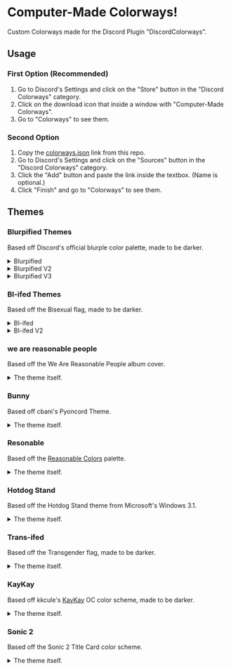 # Computer-Made Colorways!
Custom Colorways made for the Discord Plugin "DiscordColorways".

## Usage
### First Option (Recommended)
1. Go to Discord's Settings and click on the "Store" button in the "Discord Colorways" category.
2. Click on the download icon that inside a window with "Computer-Made Colorways".
3. Go to "Colorways" to see them.

### Second Option
1. Copy the [colorways.json](https://github.com/kingofcube/colorways_themes/raw/main/colorways.json) link from this repo.
2. Go to Discord's Settings and click on the "Sources" button in the "Discord Colorways" category.
3. Click the "Add" button and paste the link inside the textbox. (Name is optional.)
4. Click "Finish" and go to "Colorways" to see them.

## Themes
### Blurpified Themes
Based off Discord's official blurple color palette, made to be darker.

<details>
<summary> Blurpified </summary>
	<img src="https://github.com/kingofcube/colorways_themes/assets/138169081/4f4fa8b8-72d7-49e8-8327-1aa3daa21ee9"/>
</details>

<details>
<summary> Blurpified V2 </summary>
	<img src="https://github.com/kingofcube/colorways_themes/assets/138169081/c9a910fa-4657-4e95-a710-a8a3ea503978"/>
</details>

<details>
<summary> Blurpified V3 </summary>
	<img src="https://github.com/kingofcube/colorways_themes/assets/138169081/eb2a2ae7-7bcc-485b-8a21-87edb9ef1329"/>
</details>

### BI-ifed Themes
Based off the Bisexual flag, made to be darker.
<details>
<summary> BI-ifed </summary>
	<img src="https://github.com/kingofcube/colorways_themes/assets/138169081/e81c3f1c-9b2a-4013-a9a4-0a6fa47932c2"/>
</details>

<details>
<summary> BI-ifed V2 </summary>
	<img src="https://github.com/kingofcube/colorways_themes/assets/138169081/1f9e4252-6ca5-4d82-863a-68c85ba97523"/>
</details>

### we are reasonable people
Based off the We Are Reasonable People album cover.
<details>
<summary> The theme itself. </summary>
	<img src="https://github.com/kingofcube/colorways_themes/assets/138169081/ae84c820-b1f0-47d9-8064-332caedfbb56"/>
</details>

### Bunny
Based off cbani's Pyoncord Theme.
<details>
<summary> The theme itself. </summary>
	<img src="https://github.com/kingofcube/colorways_themes/assets/138169081/8249f450-35b8-4525-a9d3-ff29833ead0f"/>
</details>

### Resonable
Based off the [Reasonable Colors](https://www.reasonable.work/colors/) palette.
<details>
<summary> The theme itself. </summary>
	<img src="https://github.com/kingofcube/colorways_themes/assets/138169081/93998a6a-b570-4ba2-80dc-b03d556832c6"/>
</details>

### Hotdog Stand
Based off the Hotdog Stand theme from Microsoft's Windows 3.1.
<details>
<summary> The theme itself. </summary>
	<img src="https://github.com/kingofcube/colorways_themes/assets/138169081/3501727f-cd98-42a1-a02d-428ec6c52e2c"/>
</details>

### Trans-ifed
Based off the Transgender flag, made to be darker.
<details>
<summary> The theme itself. </summary>
	<img src="https://github.com/kingofcube/colorways_themes/assets/138169081/37bcc0bf-7f4e-4ca0-82cb-f36d938af5f5"/>
</details>


### KayKay
Based off kkcule's [KayKay](https://planetclue.com/kaykay/) OC color scheme, made to be darker.
<details>
<summary> The theme itself. </summary>
	<img src="https://github.com/kingofcube/computermade-colorways/assets/138169081/57501444-a342-4e7a-9eef-2ac41472604b"/>
</details>


### Sonic 2
Based off the Sonic 2 Title Card color scheme.
<details>
<summary> The theme itself. </summary>
	<img src="https://github.com/kingofcube/computermade-colorways/assets/138169081/dfed2dd6-6d66-453c-9b61-1800853ae3a0"/>
</details>
